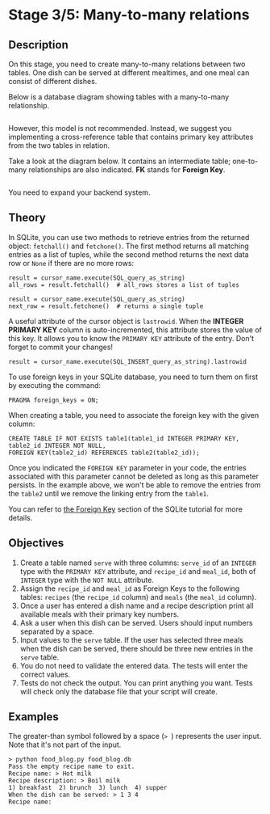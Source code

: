 <h1>Stage 3/5: Many-to-many relations</h1>

<h2>Description</h2>

<p>On this stage, you need to create many-to-many relations between two tables. One dish can be served at different mealtimes, and one meal can consist of different dishes. </p>

<p>Below is a database diagram showing tables with a many-to-many relationship.</p>

<p style="text-align: center;"><img alt="" src="https://ucarecdn.com/dfd33277-85c3-459e-8c7f-6bb4a87f1fa9/"></p>

<p>However, this model is not recommended. Instead, we suggest you implementing a cross-reference table that contains primary key attributes from the two tables in relation. </p>

<p>Take a look at the diagram below. It contains an intermediate table; one-to-many relationships are also indicated. <strong>FK</strong> stands for <strong>Foreign Key</strong>.</p>

<p style="text-align: center;"><img alt="" src="https://ucarecdn.com/50d5570e-7dd6-4a13-a45b-191adb70262a/"></p>

<p>You need to expand your backend system.</p>

<h2>Theory</h2>

<p>In SQLite, you can use two methods to retrieve entries from the returned object: <code class="java">fetchall()</code> and <code class="java">fetchone()</code>. The first method returns all matching entries as a list of tuples, while the second method returns the next data row or <code class="java">None</code> if there are no more rows:</p>

<pre><code class="java">result = cursor_name.execute(SQL_query_as_string)
all_rows = result.fetchall()  # all_rows stores a list of tuples

result = cursor_name.execute(SQL_query_as_string)
next_row = result.fetchone()  # returns a single tuple
</code></pre>

<p>A useful attribute of the cursor object is <code class="java">lastrowid</code>. When the <strong>INTEGER PRIMARY KEY </strong>column is auto-incremented, this attribute stores the value of this key. It allows you to know the <code class="java">PRIMARY KEY</code> attribute of the entry. Don't forget to commit your changes!</p>

<pre><code class="java">result = cursor_name.execute(SQL_INSERT_query_as_string).lastrowid</code></pre>

<p>To use foreign keys in your SQLite database, you need to turn them on first by executing the command:</p>

<pre><code class="java">PRAGMA foreign_keys = ON;</code></pre>

<p>When creating a table, you need to associate the foreign key with the given column:</p>

<pre><code class="java">CREATE TABLE IF NOT EXISTS table1(table1_id INTEGER PRIMARY KEY, table2_id INTEGER NOT NULL,
FOREIGN KEY(table2_id) REFERENCES table2(table2_id));
</code></pre>

<p>Once you indicated the <code class="java">FOREIGN KEY</code> parameter in your code, the entries associated with this parameter cannot be deleted as long as this parameter persists. In the example above, we won't be able to remove the entries from the <code class="java">table2</code> until we remove the linking entry from the <code class="java">table1</code>.</p>

<p> You can refer to <a target="_blank" href="https://www.sqlitetutorial.net/sqlite-foreign-key/" rel="noopener noreferrer nofollow">the Foreign Key</a> section of the SQLite tutorial for more details.</p>

<h2>Objectives</h2>

<ol>
	<li>Create a table named <code class="java">serve</code> with three columns: <code class="java">serve_id</code> of an <code class="java">INTEGER</code> type with the <code class="java">PRIMARY KEY</code> attribute, and <code class="java">recipe_id</code> and <code class="java">meal_id</code>, both of <code class="java">INTEGER</code> type with the <code class="java">NOT NULL</code> attribute.</li>
	<li>Assign the <code class="java">recipe_id</code> and <code class="java">meal_id</code> as Foreign Keys to the following tables: <code class="java">recipes</code> (the <code class="java">recipe_id</code> column) and <code class="java">meals</code> (the <code class="java">meal_id</code> column).</li>
	<li>Once a user has entered a dish name and a recipe description print all available meals with their primary key numbers. </li>
	<li>Ask a user when this dish can be served. Users should input numbers separated by a space.</li>
	<li>Input values to the <code class="java">serve</code> table. If the user has selected three meals when the dish can be served, there should be three new entries in the <code class="java">serve</code> table.</li>
	<li>You do not need to validate the entered data. The tests will enter the correct values.</li>
	<li>Tests do not check the output. You can print anything you want. Tests will check only the database file that your script will create.</li>
</ol>

<h2>Examples</h2>

<p>The greater-than symbol followed by a space (<code class="java">&gt; </code>) represents the user input. Note that it's not part of the input.</p>

<pre><code class="java">&gt; python food_blog.py food_blog.db
Pass the empty recipe name to exit.
Recipe name: &gt; Hot milk
Recipe description: &gt; Boil milk
1) breakfast  2) brunch  3) lunch  4) supper 
When the dish can be served: &gt; 1 3 4
Recipe name:</code></pre>
